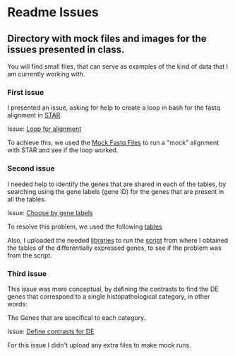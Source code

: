 # Readme Issues

## Directory with mock files and images for the issues presented in class. 

You will find small files, that can serve as examples of the kind of data that I am currently working with. 

### First issue 

I presented an issue, asking for help to create a loop in bash for the fastq alignment in [STAR](https://github.com/FernandaDiaz12/pediatric_astrocytoma/blob/master/bin/3.%20STAR.sh).

Issue: [Loop for alignment ](https://github.com/FernandaDiaz12/pediatric_astrocytoma/issues/2#issue-488293528)

To achieve this, we used the [Mock Fastq Files](https://github.com/FernandaDiaz12/pediatric_astrocytoma/tree/master/Issues/Mock%20Fastq%20Files) to run a "mock" alignment with STAR and see if the loop worked.


### Second issue 

I needed help to identify the genes that are shared in each of the tables, by searching using the gene labels (gene ID) for the genes that are present in all the tables.

Issue: [Choose by gene labels](https://github.com/FernandaDiaz12/pediatric_astrocytoma/issues/5)

To resolve this problem, we used the following [tables](https://github.com/FernandaDiaz12/pediatric_astrocytoma/tree/master/Issues/Tables)

Also, I uploaded the needed [libraries](https://github.com/FernandaDiaz12/pediatric_astrocytoma/blob/master/Issues/Needed%20libraries.R) to run the [script](https://github.com/FernandaDiaz12/pediatric_astrocytoma/blob/master/bin/7.%20edgeR/DE.R) from where I obtained the tables of the differentially expressed genes, to see if the problem was from the script. 


### Third issue 

This issue was more conceptual, by defining the contrasts to find the DE genes that correspond to a single histopathological category, in other words:

The Genes that are specifical to each category.

Issue: [Define contrasts for DE](https://github.com/FernandaDiaz12/pediatric_astrocytoma/issues/6)

For this issue I didn't upload any extra files to make mock runs. 

